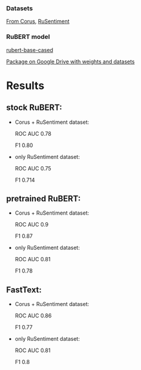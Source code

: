 ### Datasets
[From Corus](http://study.mokoron.com/), [RuSentiment](https://gitlab.com/kensand/rusentiment/tree/master/Dataset)

### RuBERT model
[rubert-base-cased](https://huggingface.co/DeepPavlov/rubert-base-cased)

[Package on Google Drive with weights and datasets](https://drive.google.com/drive/folders/1TZsdyYxAEU0Arrm-AQCFs-uNrXgznope?usp=sharing)


# Results

## stock RuBERT:

* Corus + RuSentiment dataset: 
  
  ROC AUC 0.78
  
  F1 0.80

* only RuSentiment dataset: 

  ROC AUC 0.75   
  
  F1 0.714

## pretrained RuBERT:

* Corus + RuSentiment dataset: 

  ROC AUC 0.9   
  
  F1 0.87

* only RuSentiment dataset: 

  ROC AUC 0.81   
  
  F1 0.78

## FastText:

* Corus + RuSentiment dataset: 

  ROC AUC 0.86   
  
  F1 0.77

* only RuSentiment dataset: 

  ROC AUC 0.81   
  
  F1 0.8
